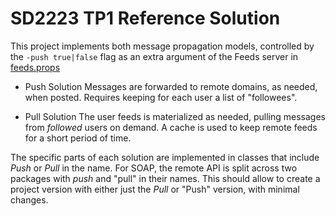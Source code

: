 # SD2223 TP1 Reference Solution

This project implements both message propagation models,
controlled by the `-push true|false` flag as an extra argument of the Feeds server in [feeds.props](https://github.com/smduarte/sd2223-trab1/blob/main/feeds.props)

+ Push Solution
  Messages are forwarded to remote domains, as needed, when posted.
  Requires keeping for each user a list of "followees".
  
+ Pull Solution
  The user feeds is materialized as needed, pulling messages from *followed* users on demand.
  A cache is used to keep remote feeds for a short period of time.

The specific parts of each solution are implemented in classes that include *Push* or *Pull* in the name.
For SOAP, the remote API is split across two packages with *push* and "pull" in their names. This should
allow to create a project version with either just the *Pull* or "Push" version, with minimal changes.
